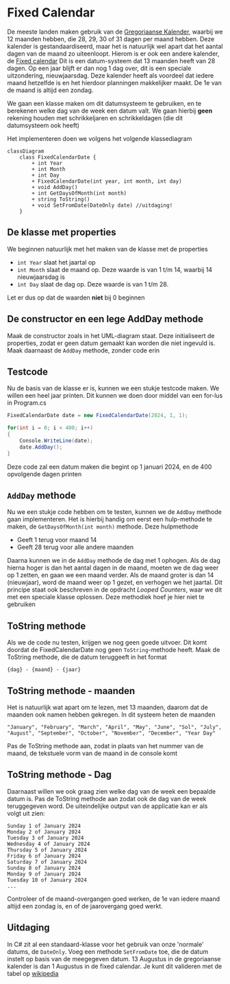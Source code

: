 # Fixed Calendar

De meeste landen maken gebruik van de [Gregoriaanse Kalender](https://nl.wikipedia.org/wiki/Gregoriaanse_kalender), waarbij we 12 maanden hebben, die 28, 29, 30 of 31 dagen per maand hebben. Deze kalender is gestandaardiseerd, maar het is natuurlijk wel apart dat het aantal dagen van de maand zo uiteenloopt. Hierom is er ook een andere kalender, de [Fixed calendar](https://en.wikipedia.org/wiki/International_Fixed_Calendar) Dit is een datum-systeem dat 13 maanden heeft van 28 dagen. Op een jaar blijft er dan nog 1 dag over, dit is een speciale uitzondering, nieuwjaarsdag. Deze kalender heeft als voordeel dat iedere maand hetzelfde is en het hierdoor planningen makkelijker maakt. De 1e van de maand is altijd een zondag.

We gaan een klasse maken om dit datumsysteem te gebruiken, en te berekenen welke dag van de week een datum valt. We gaan hierbij **geen** rekening houden met schrikkeljaren en schrikkeldagen (die dit datumsysteem ook heeft)

Het implementeren doen we volgens het volgende klassediagram

```mermaid
classDiagram
    class FixedCalendarDate {
        + int Year
        + int Month
        + int Day
        + FixedCalendarDate(int year, int month, int day)
        + void AddDay()
        + int GetDaysOfMonth(int month)
        + string ToString()
        + void SetFromDate(DateOnly date) //uitdaging!
    }
```

## De klasse met properties

We beginnen natuurlijk met het maken van de klasse met de properties
- `int Year` slaat het jaartal op
- `int Month` slaat de maand op. Deze waarde is van 1 t/m 14, waarbij 14 nieuwjaarsdag is
- `int Day` slaat de dag op. Deze waarde is van 1 t/m 28.

Let er dus op dat de waarden **niet** bij 0 beginnen

## De constructor en een lege AddDay methode

Maak de constructor zoals in het UML-diagram staat. Deze initialiseert de properties, zodat er geen datum gemaakt kan worden die niet ingevuld is. Maak daarnaast de `AddDay` methode, zonder code erin

## Testcode

Nu de basis van de klasse er is, kunnen we een stukje testcode maken. We willen een heel jaar printen. Dit kunnen we doen door middel van een for-lus in Program.cs

```csharp
FixedCalendarDate date = new FixedCalendarDate(2024, 1, 1);

for(int i = 0; i < 400; i++)
{
    Console.WriteLine(date);
    date.AddDay();
}
```
Deze code zal een datum maken die begint op 1 januari 2024, en de 400 opvolgende dagen printen

## `AddDay` methode

Nu we een stukje code hebben om te testen, kunnen we de `AddDay` methode gaan implementeren. Het is hierbij handig om eerst een hulp-methode te maken, de `GetDaysOfMonth(int month)` methode. Deze hulpmethode
- Geeft 1 terug voor maand 14
- Geeft 28 terug voor alle andere maanden

Daarna kunnen we in de `AddDay` methode de dag met 1 ophogen. Als de dag hierna hoger is dan het aantal dagen in de maand, moeten we de dag weer op 1 zetten, en gaan we een maand verder. Als de maand groter is dan 14 (nieuwjaar), word de maand weer op 1 gezet, en verhogen we het jaartal. Dit principe staat ook beschreven in de opdracht *Looped Counters*, waar we dit met een speciale klasse oplossen. Deze methodiek hoef je hier niet te gebruiken

## ToString methode

Als we de code nu testen, krijgen we nog geen goede uitvoer. Dit komt doordat de FixedCalendarDate nog geen `ToString`-methode heeft. Maak de ToString methode, die de datum teruggeeft in het format
```
{dag} - {maand} - {jaar}
```

## ToString methode - maanden
Het is natuurlijk wat apart om te lezen, met 13 maanden, daarom dat de maanden ook namen hebben gekregen. In dit systeem heten de maanden
```
"January", "February", "March", "April", "May", "June", "Sol", "July", "August", "September", "October", "November", "December", "Year Day"
```

Pas de ToString methode aan, zodat in plaats van het nummer van de maand, de tekstuele vorm van de maand in de console komt

## ToString methode - Dag

Daarnaast willen we ook graag zien welke dag van de week een bepaalde datum is. Pas de ToString methode aan zodat ook de dag van de week teruggegeven word. De uiteindelijke output van de applicatie kan er als volgt uit zien:


```
Sunday 1 of January 2024
Monday 2 of January 2024
Tuesday 3 of January 2024
Wednesday 4 of January 2024
Thursday 5 of January 2024
Friday 6 of January 2024
Saturday 7 of January 2024
Sunday 8 of January 2024
Monday 9 of January 2024
Tuesday 10 of January 2024
...
```
Controleer of de maand-overgangen goed werken, de 1e van iedere maand altijd een zondag is, en of de jaarovergang goed werkt.

## Uitdaging

In C# zit al een standaard-klasse voor het gebruik van onze 'normale' datums, de `DateOnly`. Voeg een methode `SetFromDate` toe, die de datum instelt op basis van de meegegeven datum. 13 Augustus in de gregoriaanse kalender is dan 1 Augustus in de fixed calendar. Je kunt dit valideren met de tabel op [wikipedia](https://en.wikipedia.org/wiki/International_Fixed_Calendar)